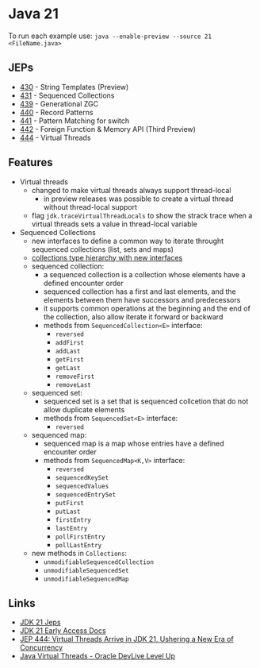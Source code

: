 # Java 21

To run each example use: `java --enable-preview --source 21 <FileName.java>`

## JEPs

* [430](https://openjdk.java.net/jeps/430) - String Templates (Preview)
* [431](https://openjdk.java.net/jeps/431) - Sequenced Collections
* [439](https://openjdk.java.net/jeps/439) - Generational ZGC
* [440](https://openjdk.java.net/jeps/440) - Record Patterns
* [441](https://openjdk.java.net/jeps/441) - Pattern Matching for switch
* [442](https://openjdk.org/jeps/442) - Foreign Function & Memory API (Third Preview)
* [444](https://openjdk.org/jeps/444) - Virtual Threads

## Features

* Virtual threads
  * changed to make virtual threads always support thread-local
    * in preview releases was possible to create a virtual thread without thread-local support
  * flag `jdk.traceVirtualThreadLocals` to show the strack trace when a virtual threads sets a value in thread-local variable
* Sequenced Collections
  * new interfaces to define a common way to iterate throught sequenced collections (list, sets and maps)
  * [collections type hierarchy with new interfaces](https://cr.openjdk.org/~smarks/collections/SequencedCollectionDiagram20220216.png)
  * sequenced collection:
    * a sequenced collection is a collection whose elements have a defined encounter order
    * sequenced collection has a first and last elements, and the elements between them have successors and predecessors
    * it supports common operations at the beginning and the end of the collection, also allow iterate it forward or backward 
    * methods from `SequencedCollection<E>` interface:
      * `reversed`
      * `addFirst`
      * `addLast`
      * `getFirst`
      * `getLast`
      * `removeFirst`
      * `removeLast`
  * sequenced set:
    * sequenced set is a set that is sequenced collcetion that do not allow duplicate elements
    * methods from `SequencedSet<E>` interface:
      * `reversed`
  * sequenced map:
    * sequenced map is a map whose entries have a defined encounter order
    * methods from `SequencedMap<K,V>` interface:
      * `reversed`
      * `sequencedKeySet`
      * `sequencedValues`
      * `sequencedEntrySet`
      * `putFirst`
      * `putLast`
      * `firstEntry`
      * `lastEntry`
      * `pollFirstEntry`
      * `pollLastEntry`
  * new methods in `Collections`:
    * `unmodifiableSequencedCollection`
    * `unmodifiableSequencedSet`
    * `unmodifiableSequencedMap`


## Links

* [JDK 21 Jeps](https://openjdk.org/projects/jdk/21/)
* [JDK 21 Early Access Docs](https://download.java.net/java/early_access/jdk21/docs/api/)
* [JEP 444: Virtual Threads Arrive in JDK 21, Ushering a New Era of Concurrency](https://www.infoq.com/news/2023/04/virtual-threads-arrives-jdk21/)
* [Java Virtual Threads - Oracle DevLive Level Up](https://www.youtube.com/watch?v=MOgynY7VIJI)

